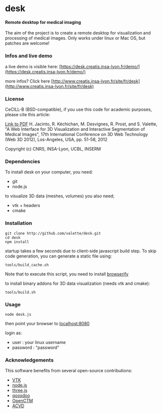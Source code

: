 desk
====

#### Remote desktop for medical imaging ####

The aim of the project is to create a remote desktop for visualization and processing of medical images. Only works under linux or Mac OS, but patches are welcome!

### Infos and live demo ###

a live demo is visible here: [https://desk.creatis.insa-lyon.fr/demo/](https://desk.creatis.insa-lyon.fr/demo/)

more infos? Click here [http://www.creatis.insa-lyon.fr/site/fr/desk](http://www.creatis.insa-lyon.fr/site/fr/desk)

### License ###
CeCILL-B (BSD-compatible), if you use this code for academic purposes, please cite this article:

[Link to PDF](http://hal.archives-ouvertes.fr/hal-00732335) H. Jacinto, R. Kéchichan, M. Desvignes, R. Prost, and S. Valette, "A Web Interface for 3D Visualization and Interactive Segmentation of Medical Images", 17th International Conference on 3D Web Technology (Web 3D 2012), Los-Angeles, USA, pp. 51-58, 2012

Copyright (c) CNRS, INSA-Lyon, UCBL, INSERM

### Dependencies ###
To install desk on your computer, you need:
* git
* node.js

to visualize 3D data (meshes, volumes) you also need;
* vtk + headers
* cmake

### Installation ###

	git clone http://github.com/valette/desk.git
	cd desk
	npm install

startup takes a few seconds due to client-side javascript build step. To skip code generation, you can generate a static file using:

	tools/build_cache.sh

Note that to execute this script, you need to install [browserify](http://browserify.org/#install)

to install binary addons for 3D data visualization (needs vtk and cmake):

	tools/build.sh

### Usage ###

	node desk.js

then point your browser to [localhost:8080](http://localhost:8080)

login as:
- user : your linux username
- password : "password"

### Acknowledgements ###

This software benefits from several open-source contributions:
* [VTK](http://www.vtk.org/)
* [node.js](http://www.nodejs.org/)
* [three.js](http://www.threejs.org/)
* [qooxdoo](http://www.qooxdoo.org/)
* [OpenCTM](http://openctm.sourceforge.net/)
* [ACVD](http://github.com/valette/ACVD.git)


